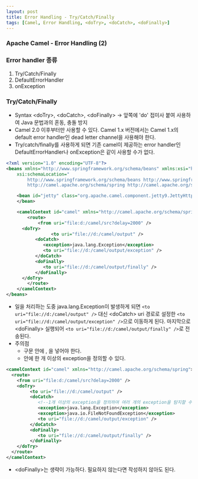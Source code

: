 ```yaml
---
layout: post
title: Error Handling - Try/Catch/Finally
tags: [Camel, Error Handling, <doTry>, <doCatch>, <doFinally>]
---
```


### Apache Camel - Error Handling (2)

### Error handler 종류
1. Try/Catch/Finally
2. DefaultErrorHandler
3. onException

### Try/Catch/Finally
* Syntax
\<doTry>, \<doCatch>, \<doFinally>
→ 앞쪽에 'do' 접미사 붙여 사용하여 Java 문법과의 혼동, 충돌 방지
* Camel 2.0 이후부터만 사용할 수 있다. Camel 1.x 버전에서는 Camel 1.x의 default error handler인 dead letter channel을 사용해야 한다.
* Try/catch/finally를 사용하게 되면 기존 camel이 제공하는 error handler인 DefaultErrorHandler나 onException은 같이 사용할 수가 없다.

```xml
<?xml version="1.0" encoding="UTF-8"?>
<beans xmlns="http://www.springframework.org/schema/beans" xmlns:xsi="http://www.w3.org/2001/XMLSchema-instance"
 	xsi:schemaLocation="
        http://www.springframework.org/schema/beans http://www.springframework.org/schema/beans/spring-beans-2.5.xsd
        http://camel.apache.org/schema/spring http://camel.apache.org/schema/spring/camel-spring.xsd">

	<bean id="jetty" class="org.apache.camel.component.jetty9.JettyHttpComponent9">
	</bean>

 	<camelContext id="camel" xmlns="http://camel.apache.org/schema/spring"> 	
		<route>
			<from uri="file:d:/camel/src?delay=2000" />
      <doTry>
			     <to uri="file://d:/camel/output" />
           <doCatch>
              <exception>java.lang.Exception</exception>
              <to uri="file://d:/camel/output/exception" />
           </doCatch>
           <doFinally>
              <to uri="file://d:/camel/output/finally" />
           </doFinally>
      </doTry>
		</route>
	</camelContext>
</beans>
```

* 일을 처리하는 도중 java.lang.Exception이 발생하게 되면 ```<to uri="file://d:/camel/output" />``` 대신 \<doCatch> uri 경로로 설정한 ```<to uri="file://d:/camel/output/exception" />```으로 이동하게 된다. 마지막으로 \<doFinally> 실행되어 ```<to uri="file://d:/camel/output/finally" />```로 전송된다.
* 주의점
  * <doTry> 구문 안에 <doCatch>, <doFinally>을 넣어야 한다.
  * <doCatch> 안에 한 개 이상의 exception을 정의할 수 있다.

```xml
<camelContext id="camel" xmlns="http://camel.apache.org/schema/spring"> 	
  <route>
    <from uri="file:d:/camel/src?delay=2000" />
    <doTry>
         <to uri="file://d:/camel/output" />
         <doCatch>
            <!--1개 이상의 exception을 정의하여 여러 개의 exception을 탐지할 수 있도록 설정 가능 -->
            <exception>java.lang.Exception</exception>
            <exception>java.io.FileNotFoundException</exception>
            <to uri="file://d:/camel/output/exception" />
         </doCatch>
         <doFinally>
            <to uri="file://d:/camel/output/finally" />
         </doFinally>
    </doTry>
  </route>
</camelContext>
```

* \<doFinally>는 생략이 가능하다. 필요하지 않는다면 작성하지 않아도 된다.
